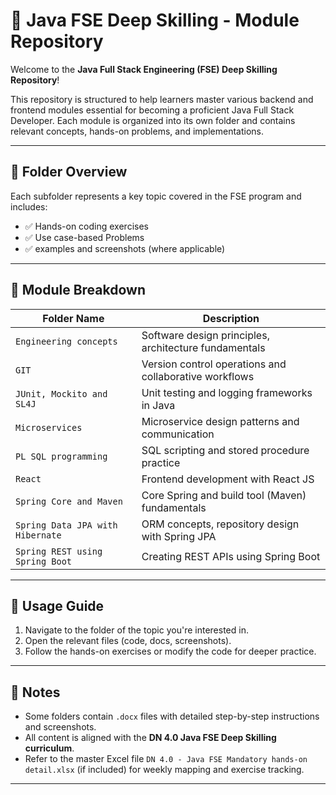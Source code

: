 # 💼 Java FSE Deep Skilling - Module Repository

Welcome to the **Java Full Stack Engineering (FSE) Deep Skilling Repository**!

This repository is structured to help learners master various backend and frontend modules essential for becoming a proficient Java Full Stack Developer. Each module is organized into its own folder and contains relevant concepts, hands-on problems, and implementations.

---

## 📁 Folder Overview

Each subfolder represents a key topic covered in the FSE program and includes:

- ✅ Hands-on coding exercises
- ✅ Use case-based Problems
- ✅ examples and screenshots (where applicable)

---

## 📂 Module Breakdown

| Folder Name                      | Description                                             |
|----------------------------------|---------------------------------------------------------|
| `Engineering concepts`           | Software design principles, architecture fundamentals  |
| `GIT`                            | Version control operations and collaborative workflows |
| `JUnit, Mockito and SL4J`        | Unit testing and logging frameworks in Java            |
| `Microservices`                  | Microservice design patterns and communication         |
| `PL SQL programming`             | SQL scripting and stored procedure practice            |
| `React`                          | Frontend development with React JS                     |
| `Spring Core and Maven`          | Core Spring and build tool (Maven) fundamentals        |
| `Spring Data JPA with Hibernate` | ORM concepts, repository design with Spring JPA        |
| `Spring REST using Spring Boot`  | Creating REST APIs using Spring Boot                   |

---

## 🧾 Usage Guide

1. Navigate to the folder of the topic you're interested in.
2. Open the relevant files (code, docs, screenshots).
3. Follow the hands-on exercises or modify the code for deeper practice.

---

## 📌 Notes

- Some folders contain `.docx` files with detailed step-by-step instructions and screenshots.
- All content is aligned with the **DN 4.0 Java FSE Deep Skilling curriculum**.
- Refer to the master Excel file `DN 4.0 - Java FSE Mandatory hands-on detail.xlsx` (if included) for weekly mapping and exercise tracking.

---

